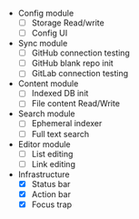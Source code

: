 - Config module
  - [ ] Storage Read/write
  - [ ] Config UI
- Sync module
  - [ ] GitHub connection testing
  - [ ] GitHub blank repo init
  - [ ] GitLab connection testing
- Content module
  - [ ] Indexed DB init
  - [ ] File content Read/Write
- Search module
  - [ ] Ephemeral indexer
  - [ ] Full text search
- Editor module
  - [ ] List editing
  - [ ] Link editing
- Infrastructure
  - [x] Status bar
  - [x] Action bar
  - [x] Focus trap
